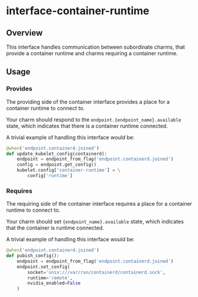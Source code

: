 # interface-container-runtime

## Overview

This interface handles communication between subordinate charms, that provide a container runtime and charms requiring a container runtime.

## Usage

### Provides

The providing side of the container interface provides a place for a container runtime to connect to.

Your charm should respond to the `endpoint.{endpoint_name}.available` state,
which indicates that there is a container runtime connected.

A trivial example of handling this interface would be:

```python
@when('endpoint.containerd.joined')
def update_kubelet_config(containerd):
    endpoint = endpoint_from_flag('endpoint.containerd.joined')
    config = endpoint.get_config()
    kubelet.config['container-runtime'] = \
        config['runtime']
```

### Requires

The requiring side of the container interface requires a place for a container runtime to connect to.

Your charm should set `{endpoint_name}.available` state,
which indicates that the container is runtime connected.

A trivial example of handling this interface would be:

```python
@when('endpoint.containerd.joined')
def pubish_config():
    endpoint = endpoint_from_flag('endpoint.containerd.joined')
    endpoint.set_config(
        socket='unix:///var/run/containerd/containerd.sock',
        runtime='remote',
        nvidia_enabled=False
    )
```
